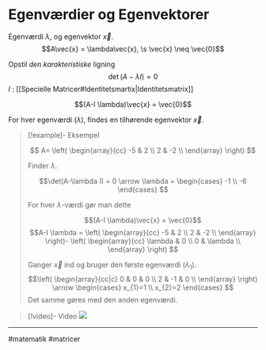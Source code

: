 # Egenværdier og Egenvektorer
Egenværdi $\lambda$, og egenvektor $\vec{x}$.
$$A\vec{x} = \lambda\vec{x}, \s \vec{x} \neq \vec{0}$$

Opstil *den karakteristiske* ligning
$$\det(A_{}- \lambda I) = 0$$
$I$ : [[Specielle Matricer#Identitetsmartix|Identitetsmatrix]]

$$(A-I \lambda)\vec{x} = \vec{0}$$

For hver egenværdi ($\lambda$), findes en tilhørende egenvektor $\vec{x}$.

>[!example]- Eksempel
>
>$$
>A=
>\left(
>\begin{array}{cc}
 >-5 & 2 \\
 >2 & -2 \\
>\end{array}
>\right)
>$$
>
>Finder $\lambda$.
>
>$$\det(A-\lambda I) = 0 \arrow
>\lambda =
>\begin{cases}
>-1 \\
>-6
>\end{cases}
>$$
>
>
>For hver $\lambda$-værdi gør man dette
>
>$$(A-I \lambda)\vec{x} = \vec{0}$$
>$$A-I \lambda = 
>\left(
>\begin{array}{cc}
 >-5 & 2 \\
 >2 & -2 \\
>\end{array}
>\right)-
>\left(
>\begin{array}{cc}
 >\lambda  & 0 \\
 >0 & \lambda  \\
>\end{array}
>\right)
>$$
>
>Ganger $\vec{x}$ ind og bruger den første egenværdi ($\lambda_{1}$).
>$$\left(
>\begin{array}{cc|c}
 >0 & 0 & 0 \\
 >2 & -1 & 0 \\
>\end{array}
>\right) 
>\arrow
>\begin{cases}
>x_{1}=1 \\
>x_{2}=2
>\end{cases}
>$$
>Det samme gøres med den anden egenværdi.

>[!video]- Video
>![](https://www.youtube.com/watch?v=PFDu9oVAE-g)

---
#matematik #matricer 

